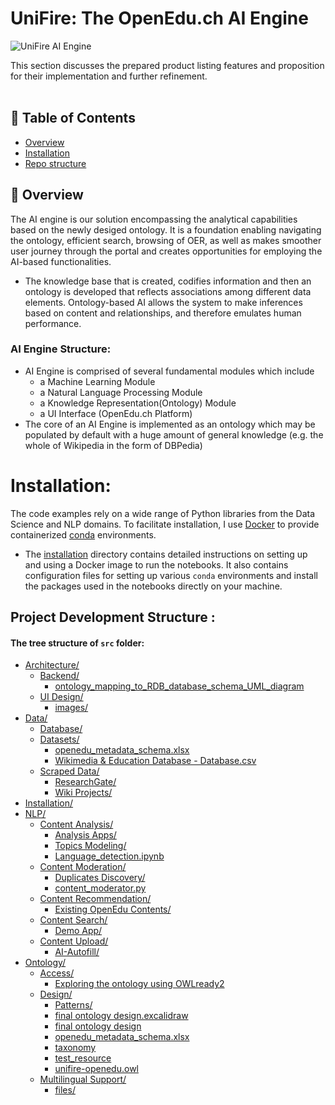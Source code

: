 # UniFire: The OpenEdu.ch AI Engine

![UniFire AI Engine](https://user-images.githubusercontent.com/58151963/202822360-a5fa0bdd-01fe-4d4c-a583-04c9e1565977.PNG)


This section discusses the prepared product listing features and proposition for their implementation and further refinement.  
  <br> 
</p>

## 📝 Table of Contents
- [Overview](#overview)
- [Installation](#installation)
- [Repo structure](#repostructure)

## 🧐 Overview <a name = "overview"></a>
The AI engine is our solution encompassing  the analytical capabilities based on the newly desiged ontology. 
It is a foundation enabling navigating the ontology, efficient search, browsing of OER, as well as makes smoother user journey through the portal and creates opportunities for employing the AI-based functionalities.

* The knowledge base that is created, codifies information and then an ontology is developed that reflects associations among different data elements. Ontology-based AI allows the system to make inferences based on content and relationships, and therefore emulates human performance. 

### AI Engine Structure:
* AI Engine is comprised of several fundamental modules which include 
    * a Machine Learning Module
    * a Natural Language Processing Module
    * a Knowledge Representation(Ontology) Module
    * a UI Interface (OpenEdu.ch Platform)
* The core of an AI Engine is implemented as an ontology which may be populated by default with a huge amount of general knowledge (e.g. the whole of Wikipedia in the form of DBPedia)

# Installation:

The code examples rely on a wide range of Python libraries from the Data Science and NLP domains. To facilitate installation, I use [Docker](https://www.docker.com/get-started) to provide containerized [conda](https://docs.conda.io/en/latest/) environments.


- The [installation](Installation/README.md) directory contains detailed instructions on setting up and using a Docker image to run the notebooks. It also contains configuration files for setting up various `conda` environments and install the packages used in the notebooks directly on your machine.


## Project Development Structure <a name="repostructure"></a>:

#### The tree structure of `src` folder: 

* [Architecture/](Architecture)
  * [Backend/](Architecture/Backend)
    * [ontology_mapping_to_RDB_database_schema_UML_diagram](Architecture/Backend/ontology_mapping_to_RDB_database_schema_UML_diagram.png)
  * [UI Design/]()
    * [images/]()
* [Data/](Data)
  * [Database/](Data/Database)
  * [Datasets/](Data/Datasets)
    * [openedu_metadata_schema.xlsx](Data/Datasets/openedu_metadata_schema.xlsx)
    * [Wikimedia & Education Database - Database.csv](.)
  * [Scraped Data/]()
    * [ResearchGate/]()
    * [Wiki Projects/]()
* [Installation/](Installation)
* [NLP/](NLP)
  * [Content Analysis/]()
    * [Analysis Apps/]()
    * [Topics Modeling/]()
    * [Language_detection.ipynb]()
  * [Content Moderation/]()
    * [Duplicates Discovery/]()
    * [content_moderator.py]()
  * [Content Recommendation/]()
    * [Existing OpenEdu Contents/]()
  * [Content Search/]()
    * [Demo App/]()
  * [Content Upload/]()
    * [AI-Autofill/]()
* [Ontology/](Ontology)
  * [Access/](Ontology/Access)
    * [Exploring the ontology using OWLready2]()
  * [Design/](Ontology/Design)
    * [Patterns/](Ontology/Design/Patterns)
    * [final ontology design.excalidraw]()
    * [final ontology design]()
    * [openedu_metadata_schema.xlsx](Ontology/Design/openedu_metadata_schema.xlsx)
    * [taxonomy](Ontology/Design/taxonomy.png)
    * [test_resource](Ontology/Design/test_resource4.png)
    * [unifire-openedu.owl](Ontology/Design/unifire-openedu.owl)
  * [Multilingual Support/](Ontology/Design/MultilingualSupport)
    * [files/]()
